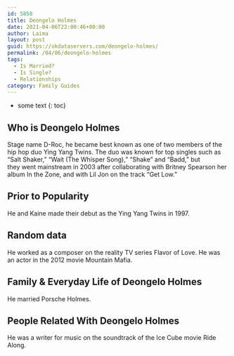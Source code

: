 ```yaml
---
id: 5858
title: Deongelo Holmes
date: 2021-04-06T22:00:46+00:00
author: Laima
layout: post
guid: https://ukdataservers.com/deongelo-holmes/
permalink: /04/06/deongelo-holmes
tags:
  - Is Married?
  - Is Single?
  - Relationships
category: Family Guides
---
```


* some text
{: toc}


## Who is Deongelo Holmes
                  
                  
                  
Stage name D-Roc, he became best known as one of two members of the hip hop duo Ying Yang Twins. The duo was known for top singles such as &#8220;Salt Shaker,&#8221; &#8220;Wait (The Whisper Song),&#8221; &#8220;Shake&#8221; and &#8220;Badd,&#8221; but they went mainstream in 2003 after collaborating with Britney Spearson her album In the Zone, and with Lil Jon on the track &#8220;Get Low.&#8221;
                  
              
            
              
            
                
                
                
## Prior to Popularity
                  
                  
                  
He and Kaine made their debut as the Ying Yang Twins in 1997.
                  
              
            
              
            
                
                
                
## Random data
                  
                  
                  
He worked as a composer on the reality TV series Flavor of Love. He was an actor in the 2012 movie Mountain Mafia.
                  
              
            
              
            
                
                
                
## Family & Everyday Life of Deongelo Holmes
                  
                  
                  
He married Porsche Holmes.
                  
              
            
              
            
                
                
                
## People Related With Deongelo Holmes
                  
                  
                  
He was a writer for music on the soundtrack of the Ice Cube movie Ride Along.
                  
              
            
              
            
                
              
            
              
              
            
            
              
            
          
          
          
